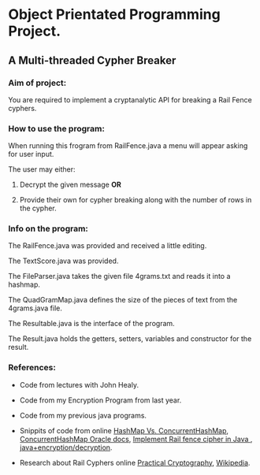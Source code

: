 # Object Prientated Programming Project.

## A Multi-threaded Cypher Breaker

### Aim of project:

You are required to implement a cryptanalytic API for breaking a Rail Fence cyphers.

### How to use the program:

When running this frogram from RailFence.java a menu will appear asking for user input.

The user may either: 

1.  Decrypt the given message **OR**

2. Provide their own for cypher breaking along with the number of rows in the cypher.

### Info on the program:

The RailFence.java was provided and received a little editing.

The TextScore.java was provided.

The FileParser.java takes the given file 4grams.txt and reads it into a hashmap.

The QuadGramMap.java defines the size of the pieces of text from the 4grams.java file.

The Resultable.java is the interface of the program.

The Result.java holds the getters, setters, variables and constructor for the result.

### References:

- Code from lectures with John Healy.

- Code from my Encryption Program from last year.

- Code from my previous java programs.

- Snippits of code from online [HashMap Vs. ConcurrentHashMap](http://javahungry.blogspot.com/2014/02/hashmap-vs-concurrenthashmap-java-collections-interview-question.html), [ConcurrentHashMap Oracle docs](https://docs.oracle.com/javase/8/docs/api/java/util/concurrent/ConcurrentHashMap.html), [Implement Rail fence cipher in Java ](http://gtucse.blogspot.ie/2014/01/implement-rail-fence-cipher-in-java.html), [java+encryption/decryption](http://www.dreamincode.net/forums/topic/38026-javaencryptiondecryptionrail-fence-ciphertransposition-ciphercolu/).

- Research about Rail Cyphers online [Practical Cryptography](http://practicalcryptography.com/ciphers/rail-fence-cipher/), [Wikipedia](https://en.wikipedia.org/wiki/Rail_fence_cipher).
